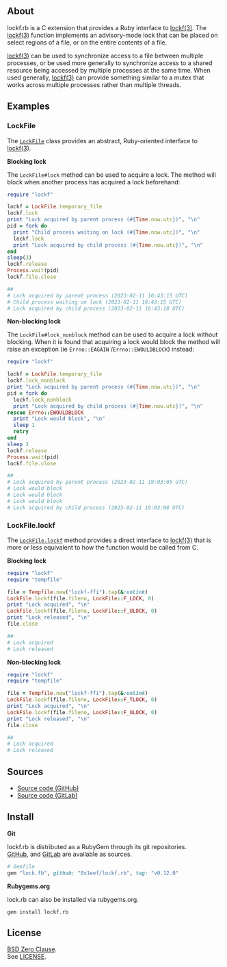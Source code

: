 ## About

lockf.rb is a C extension that provides a Ruby interface to
[lockf(3)](https://man.freebsd.org/cgi/man.cgi?query=lockf&sektion=3).
The
[lockf(3)](https://man.freebsd.org/cgi/man.cgi?query=lockf&sektion=3)
function implements an advisory-mode lock that can be placed on select
regions of a file, or on the entire contents of a file.

[lockf(3)](https://man.freebsd.org/cgi/man.cgi?query=lockf&sektion=3)
can be used to synchronize access to a file between multiple
processes, or be used more generally to synchronize access to a shared
resource being accessed by multiple processes at the same time. When used
generally,
[lockf(3)](https://man.freebsd.org/cgi/man.cgi?query=lockf&sektion=3)
can provide something similar to a mutex that works across multiple
processes rather than multiple threads.

## Examples

### LockFile

The
[`LockFile`](https://0x1eef.github.io/x/lockf.rb/LockFile.html)
class provides an abstract, Ruby-oriented interface to
[lockf(3)](https://man.freebsd.org/cgi/man.cgi?query=lockf&sektion=3).

__Blocking lock__

The `LockFile#lock` method can be used to acquire a lock. The method will
block when another process has acquired a lock beforehand:

```ruby
require "lockf"

lockf = LockFile.temporary_file
lockf.lock
print "Lock acquired by parent process (#{Time.now.utc})", "\n"
pid = fork do
  print "Child process waiting on lock (#{Time.now.utc})", "\n"
  lockf.lock
  print "Lock acquired by child process (#{Time.now.utc})", "\n"
end
sleep(3)
lockf.release
Process.wait(pid)
lockf.file.close

##
# Lock acquired by parent process (2023-02-11 16:43:15 UTC)
# Child process waiting on lock (2023-02-11 16:43:15 UTC)
# Lock acquired by child process (2023-02-11 16:43:18 UTC)
```

__Non-blocking lock__

The `LockFile#lock_nonblock` method can be used to acquire a lock
without blocking. When it is found that acquiring a lock would block
the method will raise an exception (ie `Errno::EAGAIN` /`Errno::EWOULDBLOCK`)
instead:

```ruby
require "lockf"

lockf = LockFile.temporary_file
lockf.lock_nonblock
print "Lock acquired by parent process (#{Time.now.utc})", "\n"
pid = fork do
  lockf.lock_nonblock
  print "Lock acquired by child process (#{Time.now.utc})", "\n"
rescue Errno::EWOULDBLOCK
  print "Lock would block", "\n"
  sleep 1
  retry
end
sleep 3
lockf.release
Process.wait(pid)
lockf.file.close

##
# Lock acquired by parent process (2023-02-11 19:03:05 UTC)
# Lock would block
# Lock would block
# Lock would block
# Lock acquired by child process (2023-02-11 19:03:08 UTC)
```

### LockFile.lockf

The
[`LockFile.lockf`](https://0x1eef.github.io/x/lockf.rb/LockFile.html#lockf-class_method)
method provides a direct interface to
[lockf(3)](https://man.freebsd.org/cgi/man.cgi?query=lockf&sektion=3)
that is more or less equivalent to how the function would be called
from C.

__Blocking lock__

```ruby
require "lockf"
require "tempfile"

file = Tempfile.new("lockf-ffi").tap(&:unlink)
LockFile.lockf(file.fileno, LockFile::F_LOCK, 0)
print "Lock acquired", "\n"
LockFile.lockf(file.fileno, LockFile::F_ULOCK, 0)
print "Lock released", "\n"
file.close

##
# Lock acquired
# Lock released
```

__Non-blocking lock__

```ruby
require "lockf"
require "tempfile"

file = Tempfile.new("lockf-ffi").tap(&:unlink)
LockFile.lockf(file.fileno, LockFile::F_TLOCK, 0)
print "Lock acquired", "\n"
LockFile.lockf(file.fileno, LockFile::F_ULOCK, 0)
print "Lock released", "\n"
file.close

##
# Lock acquired
# Lock released
```

## Sources

* [Source code (GitHub)](https://github.com/0x1eef/lockf.rb#readme)
* [Source code (GitLab)](https://gitlab.com/0x1eef/lockf.rb#about)

## Install

**Git**

lockf.rb is distributed as a RubyGem through its git repositories. <br>
[GitHub](https://github.com/0x1eef/lockf.rb),
and
[GitLab](https://gitlab.com/0x1eef/lockf.rb)
are available as sources.

``` ruby
# Gemfile
gem "lock.fb", github: "0x1eef/lockf.rb", tag: "v0.12.0"
```

**Rubygems.org**

lock.rb can also be installed via rubygems.org.

    gem install lockf.rb

## License

[BSD Zero Clause](https://choosealicense.com/licenses/0bsd/).
<br>
See [LICENSE](./LICENSE).

